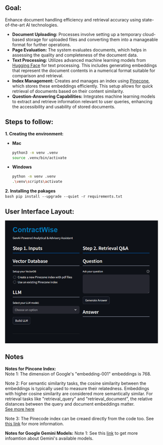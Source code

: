## Goal:
Enhance document handling efficiency and retrieval accuracy using state-of-the-art AI technologies.

* **Document Uploading:** Processes involve setting up a temporary cloud-based storage for uploaded files and converting them into a manageable format for further operations.
* **Page Evaluation:** The system evaluates documents, which helps in assessing the quality and completeness of the document data.
* **Text Processing:** Utilizes advanced machine learning models from [Hugging Face](https://huggingface.co/) for text processing. This includes generating embeddings that represent the document contents in a numerical format suitable for comparison and retrieval.
* **Index Management:** Creates and manages an index using [Pinecone](https://www.pinecone.io/), which stores these embeddings efficiently. This setup allows for quick retrieval of documents based on their content similarity.
* **Question-Answering Capabilities:** Integrates machine learning models to extract and retrieve information relevant to user queries, enhancing the accessibility and usability of stored documents.

## Steps to follow:

**1. Creating the environment:**

* **Mac**
    ```bash
    python3 -m venv .venv
    source .venv/bin/activate
    ```
* **Windows**
    ```bash
    python -m venv .venv
    .\venv\scripts\activate
    ```

**2. Installing the pakages** \
    ```bash
    pip install --upgrade --quiet -r requirements.txt
    ```


## User Interface Layout:
![alt text](images/image.png)


## Notes

**Notes for Pincone Index:** \
Note 1: The dimension of Google's "embedding-001" embeddings is 768. 

Note 2: For semantic similarity tasks, the cosine similarity between the embeddings is typically used to measure their relatedness. Embeddings with higher cosine similarity are considered more semantically similar. For retrieval tasks like "retrieval_query" and "retrieval_document", the relative distances between the query and document embeddings matter. \
[See more here](https://docs.llamaindex.ai/en/stable/examples/embeddings/gemini/)

Note 3: The Pinecode index can be creaed directly from the code too. See [this link](https://docs.pinecone.io/guides/indexes/create-an-index) for more information. 

**Notes for Google Gemini Models:**
Note 1: See this [link](https://ai.google.dev/gemini-api/docs/models/gemini#aqa) to get more infoamtion about Gemini's available models.